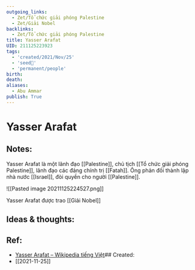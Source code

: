 ```yaml
---
outgoing_links:
  - Zet/Tổ chức giải phóng Palestine
  - Zet/Giải Nobel
backlinks:
  - Zet/Tổ chức giải phóng Palestine
title: Yasser Arafat
UID: 211125223923
tags:
  - 'created/2021/Nov/25'
  - 'seed🥜'
  - 'permanent/people'
birth:
death:
aliases:
  - Abu Ammar
publish: True
---
```

# Yasser Arafat

## Notes:
Yasser Arafat là một lãnh đạo [[Palestine]], chủ tịch [[Tổ chức giải phóng Palestine]], lãnh đạo các đảng chính trị [[Fatah]]. Ông phản đối thành lập nhà nước [[Israel]], đòi quyền cho người [[Palestine]].

![[Pasted image 20211125224527.png]]

Yasser Arafat được trao [[Giải Nobel]]

## Ideas & thoughts:
## Ref:
- [Yasser Arafat – Wikipedia tiếng Việt](https://vi.wikipedia.org/wiki/Yasser_Arafat)## Created:
- [[2021-11-25]]
